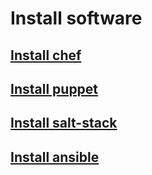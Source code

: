 # Install software

## [Install chef](./install-chef.md)

## [Install puppet](./install-puppet.md)

## [Install salt-stack](./install-salt-stack.md)

## [Install ansible](./install-ansible.md)
